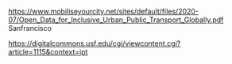 https://www.mobiliseyourcity.net/sites/default/files/2020-07/Open_Data_for_Inclusive_Urban_Public_Transport_Globally.pdf
Sanfrancisco 

https://digitalcommons.usf.edu/cgi/viewcontent.cgi?article=1115&context=jpt
